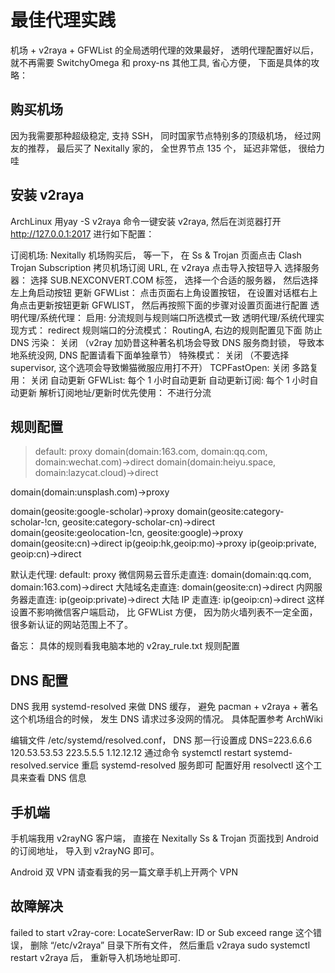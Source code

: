 # 最佳代理实践

机场 + v2raya + GFWList 的全局透明代理的效果最好， 透明代理配置好以后， 就不再需要 SwitchyOmega 和 proxy-ns 其他工具, 省心方便， 下面是具体的攻略：

## 购买机场

因为我需要那种超级稳定, 支持 SSH， 同时国家节点特别多的顶级机场， 经过网友的推荐， 最后买了 Nexitally 家的， 全世界节点 135 个， 延迟非常低， 很给力哇

## 安装 v2raya
ArchLinux 用yay -S v2raya 命令一键安装 v2raya, 然后在浏览器打开 http://127.0.0.1:2017 进行如下配置：

订阅机场: Nexitally 机场购买后， 等一下， 在 Ss & Trojan 页面点击 Clash Trojan Subscription 拷贝机场订阅 URL, 在 v2raya 点击导入按钮导入
选择服务器： 选择 SUB.NEXCONVERT.COM 标签， 选择一个合适的服务器， 然后选择左上角启动按钮
更新 GFWList： 点击页面右上角设置按钮， 在设置对话框右上角点击更新按钮更新 GFWLIST， 然后再按照下面的步骤对设置页面进行配置
透明代理/系统代理： 启用: 分流规则与规则端口所选模式一致
透明代理/系统代理实现方式： redirect
规则端口的分流模式： RoutingA, 右边的规则配置见下面
防止 DNS 污染： 关闭 （v2ray 加奶昔这种著名机场会导致 DNS 服务商封锁， 导致本地系统没网, DNS 配置请看下面单独章节）
特殊模式： 关闭 （不要选择 supervisor, 这个选项会导致懒猫微服应用打不开）
TCPFastOpen: 关闭
多路复用： 关闭
自动更新 GFWList: 每个 1 小时自动更新
自动更新订阅: 每个 1 小时自动更新
解析订阅地址/更新时优先使用： 不进行分流

## 规则配置

> default: proxy
domain(domain:163.com, domain:qq.com, domain:wechat.com)->direct
domain(domain:heiyu.space, domain:lazycat.cloud)->direct

domain(domain:unsplash.com)->proxy

domain(geosite:google-scholar)->proxy
domain(geosite:category-scholar-!cn, geosite:category-scholar-cn)->direct
domain(geosite:geolocation-!cn, geosite:google)->proxy
domain(geosite:cn)->direct
ip(geoip:hk,geoip:mo)->proxy
ip(geoip:private, geoip:cn)->direct

默认走代理: default: proxy
微信网易云音乐走直连: domain(domain:qq.com, domain:163.com)->direct
大陆域名走直连: domain(geosite:cn)->direct
内网服务器走直连: ip(geoip:private)->direct
大陆 IP 走直连: ip(geoip:cn)->direct
这样设置不影响微信客户端启动， 比 GFWList 方便， 因为防火墙列表不一定全面， 很多新认证的网站范围上不了。

备忘： 具体的规则看我电脑本地的 v2ray_rule.txt 规则配置

## DNS 配置

DNS 我用 systemd-resolved 来做 DNS 缓存， 避免 pacman + v2raya + 著名这个机场组合的时候， 发生 DNS 请求过多没网的情况。 具体配置参考 ArchWiki

编辑文件 /etc/systemd/resolved.conf， DNS 那一行设置成 DNS=223.6.6.6 120.53.53.53 223.5.5.5 1.12.12.12
通过命令 systemctl restart systemd-resolved.service 重启 systemd-resolved 服务即可
配置好用 resolvectl 这个工具来查看 DNS 信息

## 手机端

手机端我用 v2rayNG 客户端， 直接在 Nexitally Ss & Trojan 页面找到 Android 的订阅地址， 导入到 v2rayNG 即可。

Android 双 VPN 请查看我的另一篇文章手机上开两个 VPN

## 故障解决

failed to start v2ray-core: LocateServerRaw: ID or Sub exceed range
这个错误， 删除 “/etc/v2raya” 目录下所有文件， 然后重启 v2raya sudo systemctl restart v2raya 后， 重新导入机场地址即可.
